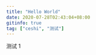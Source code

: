 ```yaml
---
title: "Hello World"
date: 2020-07-28T02:43:04+08:00
gitinfo: true
tag: ["ceshi", "测试"]
---
```


测试 1 

